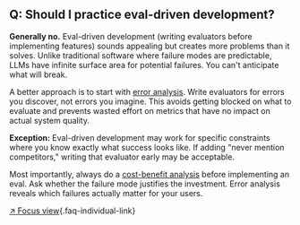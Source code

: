 ## Q: Should I practice eval-driven development?

**Generally no.** Eval-driven development (writing evaluators before implementing features) sounds appealing but creates more problems than it solves. Unlike traditional software where failure modes are predictable, LLMs have infinite surface area for potential failures. You can't anticipate what will break.

A better approach is to start with [error analysis](#q-why-is-error-analysis-so-important-in-llm-evals-and-how-is-it-performed). Write evaluators for errors you discover, not errors you imagine. This avoids getting blocked on what to evaluate and prevents wasted effort on metrics that have no impact on actual system quality.

**Exception:** Eval-driven development may work for specific constraints where you know exactly what success looks like. If adding "never mention competitors," writing that evaluator early may be acceptable.

Most importantly, always do a [cost-benefit analysis](#q-should-i-build-automated-evaluators-for-every-failure-mode-i-find) before implementing an eval. Ask whether the failure mode justifies the investment. Error analysis reveals which failures actually matter for your users.

[↗ Focus view](/blog/posts/evals-faq/should-i-practice-eval-driven-development.html){.faq-individual-link}